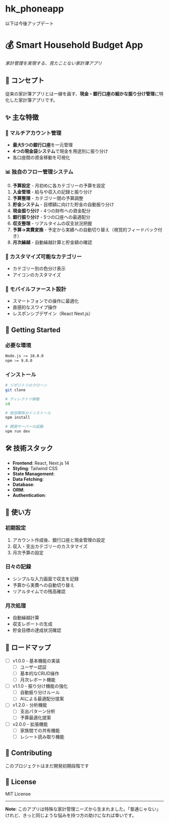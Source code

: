 # hk_phoneapp


以下は今後アップデート
# 💰 Smart Household Budget App
*家計管理を実現する、見たことない家計簿アプリ*

## 🎯 コンセプト
従来の家計簿アプリとは一線を画す、**現金・銀行口座の細かな振り分け管理**に特化した家計簿アプリです。  

## ✨ 主な特徴

### 🏦 マルチアカウント管理
- **最大5つの銀行口座**を一元管理
- **4つの現金袋システム**で現金を用途別に振り分け
- 各口座間の資金移動を可視化

### 📊 独自のフロー管理システム
0. **予算設定** - 月初めに各カテゴリーの予算を設定
1. **入金管理** - 給与や収入の記録と振り分け
2. **予算整理** - カテゴリー間の予算調整
3. **貯金システム** - 目標額に向けた貯金の自動振り分け
4. **現金振り分け** - 4つの財布への資金配分
5. **銀行振り分け** - 5つの口座への最適配分
6. **収支整理** - リアルタイムの収支状況把握
7. **予算→実費変換** - 予定から実績への自動切り替え（視覚的フィードバック付き）
8. **月次繰越** - 自動繰越計算と貯金額の確認

### 🎨 カスタマイズ可能なカテゴリー
- カテゴリー別の色分け表示
- アイコンのカスタマイズ

### 📱 モバイルファースト設計
- スマートフォンでの操作に最適化
- 直感的なスワイプ操作
- レスポンシブデザイン（React Next.js）

## 🚀 Getting Started

### 必要な環境
```bash
Node.js >= 18.0.0
npm >= 9.0.0
```

### インストール
```bash
# リポジトリのクローン
git clone 

# ディレクトリ移動
cd 

# 依存関係のインストール
npm install

# 開発サーバーの起動
npm run dev
```

## 🛠 技術スタック

- **Frontend**: React, Next.js 14
- **Styling**: Tailwind CSS
- **State Management**: 
- **Data Fetching**: 
- **Database**: 
- **ORM**: 
- **Authentication**: 

## 📖 使い方

### 初期設定
1. アカウント作成後、銀行口座と現金管理の設定
2. 収入・支出カテゴリーのカスタマイズ
3. 月次予算の設定

### 日々の記録
- シンプルな入力画面で収支を記録
- 予算から実費への自動切り替え
- リアルタイムでの残高確認

### 月次処理
- 自動繰越計算
- 収支レポートの生成
- 貯金目標の達成状況確認

## 🎯 ロードマップ

- [ ] v1.0.0 - 基本機能の実装
  - [ ] ユーザー認証
  - [ ] 基本的なCRUD操作
  - [ ] 月次レポート機能
- [ ] v1.1.0 - 振り分け機能の強化
  - [ ] 自動振り分けルール
  - [ ] AIによる最適配分提案
- [ ] v1.2.0 - 分析機能
  - [ ] 支出パターン分析
  - [ ] 予算最適化提案
- [ ] v2.0.0 - 拡張機能
  - [ ] 家族間での共有機能
  - [ ] レシート読み取り機能

## 🤝 Contributing

このプロジェクトはまだ開発初期段階です

## 📄 License

MIT License

---

**Note**: このアプリは特殊な家計管理ニーズから生まれました。「普通じゃない」けれど、きっと同じような悩みを持つ方の助けになれば幸いです。
